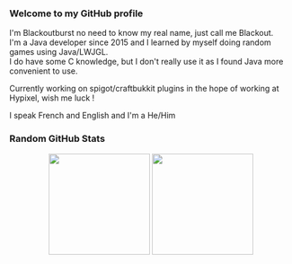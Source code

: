 ### Welcome to my GitHub profile

I'm Blackoutburst no need to know my real name, just call me Blackout.\
I'm a Java developer since 2015 and I learned by myself doing random games using Java/LWJGL.\
I do have some C knowledge, but I don't really use it as I found Java more convenient to use.

Currently working on spigot/craftbukkit plugins in the hope of working at Hypixel, wish me luck !

I speak French and English and I'm a He/Him

### Random GitHub Stats

<div align="center">
  <img height="180em" src="https://github-readme-stats.vercel.app/api?username=Blackoutburst&count_private=true&show_icons=true&include_all_commits=true&border_color=bf00ff&title_color=bf00ff&text_color=d4b5ff&icon_color=e600ff&bg_color=DEG,400047,2d0047" />
  <img height="180em" src="https://github-readme-stats.vercel.app/api/top-langs/?username=Blackoutburst&layout=compact&border_color=bf00ff&title_color=bf00ff&text_color=d4b5ff&icon_color=e600ff&bg_color=DEG,2d0047,400047" />
</div>

